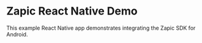# Zapic React Native Demo

This example React Native app demonstrates integrating the Zapic SDK for Android.
